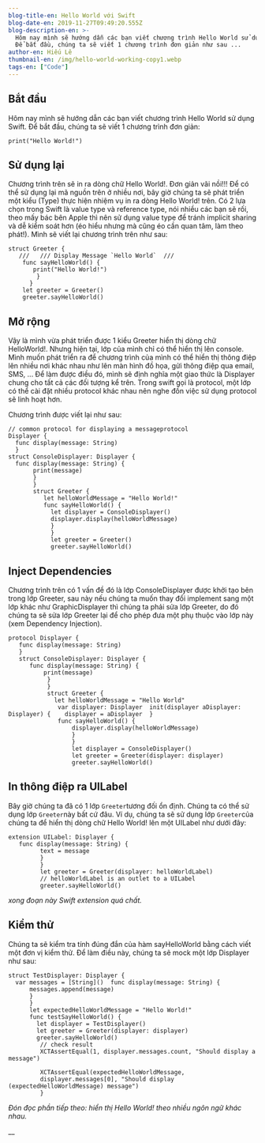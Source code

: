 ```yaml
---
blog-title-en: Hello World với Swift
blog-date-en: 2019-11-27T09:49:20.555Z
blog-description-en: >-
  Hôm nay mình sẽ hướng dẫn các bạn viết chương trình Hello World sử dụng Swift.
  Để bắt đầu, chúng ta sẽ viết 1 chương trình đơn giản như sau ...
author-en: Hiếu Lê
thumbnail-en: /img/hello-world-working-copy1.webp
tags-en: ["Code"]
---
```

## Bắt đầu

Hôm nay mình sẽ hướng dẫn các bạn viết chương trình Hello World sử dụng Swift. Để bắt đầu, chúng ta sẽ viết 1 chương trình đơn giản:

```
print("Hello World!")
```

## Sử dụng lại

Chương trình trên sẽ in ra dòng chữ Hello World!. Đơn giản vãi nồi!!! Để có thể sử dụng lại mã nguồn trên ở nhiều nơi, bây giờ chúng ta sẽ phát triển một kiểu (Type) thực hiện nhiệm vụ in ra dòng Hello World! trên. Có 2 lựa chọn trong Swift là value type và reference type, nói nhiều các bạn sẽ rối, theo mấy bác bên Apple thì nên sử dụng value type để tránh implicit sharing và dễ kiểm soát hơn (éo hiểu nhưng mà cũng éo cần quan tâm, làm theo phát!). Mình sẽ viết lại chương trình trên như sau:

```
struct Greeter { 
   ///   /// Display Message `Hello World`  ///  
    func sayHelloWorld() {   
       print("Hello World!") 
        }
      } 
    let greeter = Greeter()
    greeter.sayHelloWorld()
```

## Mở rộng

Vậy là mình vừa phát triển được 1 kiểu Greeter hiển thị dòng chữ HelloWorld!. Nhưng hiện tại, lớp của mình chỉ có thể hiển thị lên console. Mình muốn phát triển ra để chương trình của mình có thể hiển thị thông điệp lên nhiều nơi khác nhau như lên màn hình đồ họa, gửi thông điệp qua email, SMS, ... Để làm được điều đó, mình sẽ định nghĩa một giao thức là Displayer chung cho tất cả các đối tượng kể trên. Trong swift gọi là protocol, một lớp có thể cài đặt nhiều protocol khác nhau nên nghe đồn việc sử dụng protocol sẽ linh hoạt hơn.

Chương trình được viết lại như sau:

```
// common protocol for displaying a messageprotocol 
Displayer {  
  func display(message: String)
  }
struct ConsoleDisplayer: Displayer {  
  func display(message: String) { 
       print(message)  
       }
       }
       struct Greeter { 
          let helloWorldMessage = "Hello World!"  
          func sayHelloWorld() {    
            let displayer = ConsoleDisplayer()    
            displayer.display(helloWorldMessage)  
            }
            }
            let greeter = Greeter()
            greeter.sayHelloWorld()
```

## Inject Dependencies

Chương trình trên có 1 vấn đề đó là lớp ConsoleDisplayer được khởi tạo bên trong lớp Greeter, sau này nếu chúng ta muốn thay đổi implement sang một lớp khác như GraphicDisplayer thì chúng ta phải sửa lớp Greeter, do đó chúng ta sẽ sửa lớp Greeter lại để cho phép đưa một phụ thuộc vào lớp này (xem Dependency Injection).

```
protocol Displayer { 
   func display(message: String)
   }
   struct ConsoleDisplayer: Displayer { 
      func display(message: String) {  
          print(message) 
           }
           }
           struct Greeter {  
             let helloWorldMessage = "Hello World" 
              var displayer: Displayer  init(displayer aDisplayer: Displayer) {    displayer = aDisplayer  }  
              func sayHelloWorld() {  
                  displayer.display(helloWorldMessage)
                  }
                  }
                  let displayer = ConsoleDisplayer()
                  let greeter = Greeter(displayer: displayer)
                  greeter.sayHelloWorld()
```



## In thông điệp ra UILabel

Bây giờ chúng ta đã có 1 lớp `Greeter`tương đối ổn định. Chúng ta có thể sử dụng lớp `Greeter`này bất cứ đâu. Ví dụ, chúng ta sẽ sử dụng lớp `Greeter`của chúng ta để hiển thị dòng chữ Hello World! lên một UILabel như dưới đây:

```
extension UILabel: Displayer { 
   func display(message: String) {
         text = message  
         }
         }
         let greeter = Greeter(displayer: helloWorldLabel) 
         // helloWorldLabel is an outlet to a UILabel
         greeter.sayHelloWorld()
```

_xong đoạn này Swift extension quá chất._

## Kiểm thử

Chúng ta sẽ kiểm tra tính đúng đắn của hàm sayHelloWorld bằng cách viết một đơn vị kiểm thử. Để làm điều này, chúng ta sẽ mock một lớp Displayer như sau:

```
struct TestDisplayer: Displayer {  
  var messages = [String]()  func display(message: String) {  
      messages.append(message)  
      }
      }
      let expectedHelloWorldMessage = "Hello World!"
      func testSayHelloWorld() {  
        let displayer = TestDisplayer()  
        let greeter = Greeter(displayer: displayer)  
        greeter.sayHelloWorld() 
         // check result  
         XCTAssertEqual(1, displayer.messages.count, "Should display a message")
           
         XCTAssertEqual(expectedHelloWorldMessage, 
         displayer.messages[0], "Should display (expectedHelloWorldMessage) message") 
         }
```

_Đón đọc phần tiếp theo: hiển thị Hello World! theo nhiều ngôn ngữ khác nhau._

__

